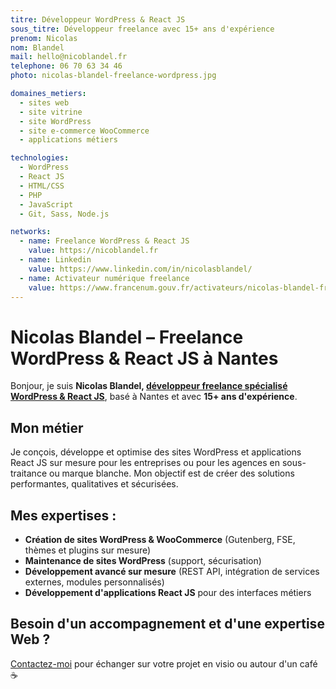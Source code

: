 ```yaml
---
titre: Développeur WordPress & React JS
sous_titre: Développeur freelance avec 15+ ans d'expérience
prenom: Nicolas
nom: Blandel
mail: hello@nicoblandel.fr
telephone: 06 70 63 34 46
photo: nicolas-blandel-freelance-wordpress.jpg

domaines_metiers:
  - sites web
  - site vitrine
  - site WordPress
  - site e-commerce WooCommerce
  - applications métiers

technologies:
  - WordPress
  - React JS
  - HTML/CSS
  - PHP
  - JavaScript
  - Git, Sass, Node.js

networks:
  - name: Freelance WordPress & React JS
    value: https://nicoblandel.fr
  - name: Linkedin
    value: https://www.linkedin.com/in/nicolasblandel/
  - name: Activateur numérique freelance
    value: https://www.francenum.gouv.fr/activateurs/nicolas-blandel-freelance-wordpress
---
```


# Nicolas Blandel – Freelance WordPress & React JS à Nantes

Bonjour, je suis **Nicolas Blandel, [développeur freelance spécialisé WordPress & React JS](https://nicoblandel.fr/developpeur-expert-wordpress-freelance-nantes/)**, basé à Nantes et avec **15+ ans d'expérience**.

## Mon métier

Je conçois, développe et optimise des sites WordPress et applications React JS sur mesure pour les entreprises ou pour les agences en sous-traitance ou marque blanche. Mon objectif est de créer des solutions performantes, qualitatives et sécurisées.

## Mes expertises :

- **Création de sites WordPress & WooCommerce** (Gutenberg, FSE, thèmes et plugins sur mesure)
- **Maintenance de sites WordPress** (support, sécurisation)
- **Développement avancé sur mesure** (REST API, intégration de services externes, modules personnalisés)
- **Développement d'applications React JS** pour des interfaces métiers

## Besoin d'un accompagnement et d'une expertise Web ?

[Contactez-moi](https://nicoblandel.fr) pour échanger sur votre projet en visio ou autour d'un café ☕
